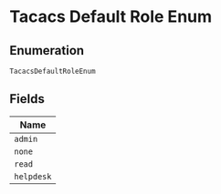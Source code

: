 
# Tacacs Default Role Enum

## Enumeration

`TacacsDefaultRoleEnum`

## Fields

| Name |
|  --- |
| `admin` |
| `none` |
| `read` |
| `helpdesk` |

